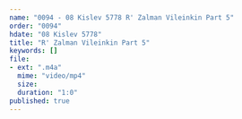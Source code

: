 ```yaml
---
name: "0094 - 08 Kislev 5778 R' Zalman Vileinkin Part 5"
order: "0094"
hdate: "08 Kislev 5778"
title: "R' Zalman Vileinkin Part 5"
keywords: []
file:
- ext: ".m4a"
  mime: "video/mp4"
  size: 
  duration: "1:0"
published: true
---
```


